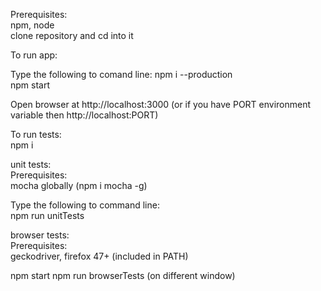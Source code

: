 Prerequisites:    
npm, node    
clone repository and cd into it

To run app:

Type the following to comand line:
npm i --production    
npm start    

Open browser at http://localhost:3000 (or if you have PORT environment variable then http://localhost:PORT)    

To run tests:    
npm i    

unit tests:    
Prerequisites:    
mocha globally (npm i mocha -g)    

Type the following to command line:    
npm run unitTests    

browser tests:    
Prerequisites:    
geckodriver, firefox 47+ (included in PATH)    

npm start
npm run browserTests (on different window)    


